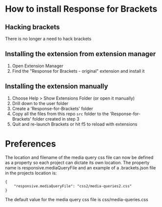 # How to install Response for Brackets

## Hacking brackets 
There is no longer a need to hack brackets

## Installing the extension from extension manager
1. Open Extension Manager
2. Find the "Response for Brackets - original" extension and install it

## Installing the extension manually
1. Choose Help > Show Extensions Folder (or open it manually)
2. Drill down to the user folder
3. Create a 'Response-for-Brackets' folder
4. Copy all the files from this repo `src` folder to the 'Response-for-Brackets' folder created in step 3
5. Quit and re-launch Brackets or hit f5 to reload with extensions

# Preferences

The location and filename of the media query css file can now be defined as a property so each project can dictate its own location. The property name is responsive.mediaQueryFile and an example of a .brackets.json file in the projects location is:

    {
        "responsive.mediaQueryFile": "css2/media-queries2.css"
    }

The default value for the media query css file is css/media-queries.css


